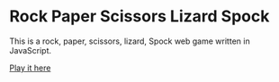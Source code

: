 # Rock Paper Scissors Lizard Spock

This is a rock, paper, scissors, lizard, Spock web game written in JavaScript.

[Play it here](https://anth-dev.github.io/rock-paper-scissors-lizard-spock/)
